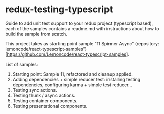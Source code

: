 # redux-testing-typescript

Guide to add unit test support to your redux project (typescript based), each of the samples contains a readme.md with instructions about how 
to build the sample from scatch.

This project takes as starting point sample "11 Spinner Async" (repository: lemoncode/react-typescript-samples")[https://github.com/Lemoncode/react-typescript-samples].

List of samples:

1. Starting point: Sample 11, refactored and cleanup applied.
2. Adding dependencies + simple reducer test: installing testing dependencies, configuring karma + simple test reducer... 
4. Testing sync actions.
5. Testing thunk / async actions.
6. Testing container components.
7. Testing presentational components.



